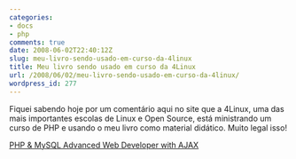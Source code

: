 ```yaml
---
categories:
- docs
- php
comments: true
date: 2008-06-02T22:40:12Z
slug: meu-livro-sendo-usado-em-curso-da-4linux
title: Meu livro sendo usado em curso da 4Linux
url: /2008/06/02/meu-livro-sendo-usado-em-curso-da-4linux/
wordpress_id: 277
---
```


Fiquei sabendo hoje por um comentário aqui no site que a 4Linux, uma das mais importantes escolas de Linux e Open Source, está ministrando um curso de PHP e usando o meu livro como material didático. Muito legal isso!

[PHP & MySQL Advanced Web Developer with AJAX](http://www.4linux.com.br/cursos/php-mysql-advanced-web-developer-with-ajax-444.html)
